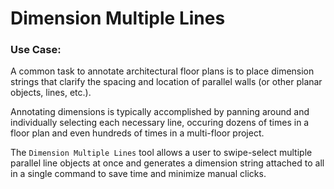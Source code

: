 # Dimension Multiple Lines

### Use Case:

A common task to annotate architectural floor plans is to place dimension strings that clarify the spacing and location of parallel walls (or other planar objects, lines, etc.).

Annotating dimensions is typically accomplished by panning around and individually selecting each necessary line, occuring dozens of times in a floor plan and even hundreds of times in a multi-floor project.

The `Dimension Multiple Lines` tool allows a user to swipe-select multiple parallel line objects at once and generates a dimension string attached to all in a single command to save time and minimize manual clicks.
